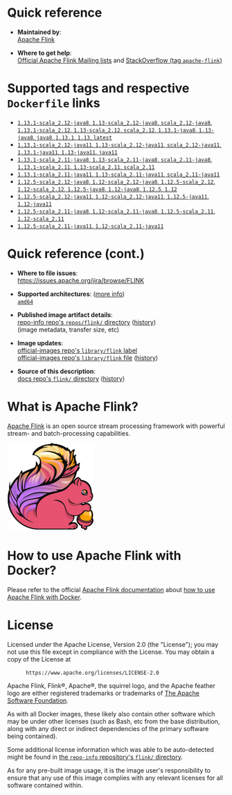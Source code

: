 <!--

********************************************************************************

WARNING:

    DO NOT EDIT "flink/README.md"

    IT IS AUTO-GENERATED

    (from the other files in "flink/" combined with a set of templates)

********************************************************************************

-->

# Quick reference

-	**Maintained by**:  
	[Apache Flink](https://flink.apache.org/community.html#people)

-	**Where to get help**:  
	[Official Apache Flink Mailing lists](https://flink.apache.org/community.html#mailing-lists) and [StackOverflow (tag `apache-flink`)](https://stackoverflow.com/questions/tagged/apache-flink)

# Supported tags and respective `Dockerfile` links

-	[`1.13.1-scala_2.12-java8`, `1.13-scala_2.12-java8`, `scala_2.12-java8`, `1.13.1-scala_2.12`, `1.13-scala_2.12`, `scala_2.12`, `1.13.1-java8`, `1.13-java8`, `java8`, `1.13.1`, `1.13`, `latest`](https://github.com/apache/flink-docker/blob/4ddcc63ad5c333857eb6230da018505f51776d5e/1.13/scala_2.12-java8-debian/Dockerfile)
-	[`1.13.1-scala_2.12-java11`, `1.13-scala_2.12-java11`, `scala_2.12-java11`, `1.13.1-java11`, `1.13-java11`, `java11`](https://github.com/apache/flink-docker/blob/4ddcc63ad5c333857eb6230da018505f51776d5e/1.13/scala_2.12-java11-debian/Dockerfile)
-	[`1.13.1-scala_2.11-java8`, `1.13-scala_2.11-java8`, `scala_2.11-java8`, `1.13.1-scala_2.11`, `1.13-scala_2.11`, `scala_2.11`](https://github.com/apache/flink-docker/blob/4ddcc63ad5c333857eb6230da018505f51776d5e/1.13/scala_2.11-java8-debian/Dockerfile)
-	[`1.13.1-scala_2.11-java11`, `1.13-scala_2.11-java11`, `scala_2.11-java11`](https://github.com/apache/flink-docker/blob/4ddcc63ad5c333857eb6230da018505f51776d5e/1.13/scala_2.11-java11-debian/Dockerfile)
-	[`1.12.5-scala_2.12-java8`, `1.12-scala_2.12-java8`, `1.12.5-scala_2.12`, `1.12-scala_2.12`, `1.12.5-java8`, `1.12-java8`, `1.12.5`, `1.12`](https://github.com/apache/flink-docker/blob/46ad7729983875edeb753792590fa1b3ef3f7af2/1.12/scala_2.12-java8-debian/Dockerfile)
-	[`1.12.5-scala_2.12-java11`, `1.12-scala_2.12-java11`, `1.12.5-java11`, `1.12-java11`](https://github.com/apache/flink-docker/blob/46ad7729983875edeb753792590fa1b3ef3f7af2/1.12/scala_2.12-java11-debian/Dockerfile)
-	[`1.12.5-scala_2.11-java8`, `1.12-scala_2.11-java8`, `1.12.5-scala_2.11`, `1.12-scala_2.11`](https://github.com/apache/flink-docker/blob/46ad7729983875edeb753792590fa1b3ef3f7af2/1.12/scala_2.11-java8-debian/Dockerfile)
-	[`1.12.5-scala_2.11-java11`, `1.12-scala_2.11-java11`](https://github.com/apache/flink-docker/blob/46ad7729983875edeb753792590fa1b3ef3f7af2/1.12/scala_2.11-java11-debian/Dockerfile)

# Quick reference (cont.)

-	**Where to file issues**:  
	https://issues.apache.org/jira/browse/FLINK

-	**Supported architectures**: ([more info](https://github.com/docker-library/official-images#architectures-other-than-amd64))  
	[`amd64`](https://hub.docker.com/r/amd64/flink/)

-	**Published image artifact details**:  
	[repo-info repo's `repos/flink/` directory](https://github.com/docker-library/repo-info/blob/master/repos/flink) ([history](https://github.com/docker-library/repo-info/commits/master/repos/flink))  
	(image metadata, transfer size, etc)

-	**Image updates**:  
	[official-images repo's `library/flink` label](https://github.com/docker-library/official-images/issues?q=label%3Alibrary%2Fflink)  
	[official-images repo's `library/flink` file](https://github.com/docker-library/official-images/blob/master/library/flink) ([history](https://github.com/docker-library/official-images/commits/master/library/flink))

-	**Source of this description**:  
	[docs repo's `flink/` directory](https://github.com/docker-library/docs/tree/master/flink) ([history](https://github.com/docker-library/docs/commits/master/flink))

# What is Apache Flink?

[Apache Flink](https://flink.apache.org/) is an open source stream processing framework with powerful stream- and batch-processing capabilities.

![logo](https://raw.githubusercontent.com/docker-library/docs/71398f44551617e3934a86b4b7a3c770ae093b59/flink/logo.png)

# How to use Apache Flink with Docker?

Please refer to the official [Apache Flink documentation](https://ci.apache.org/projects/flink/flink-docs-master/) about [how to use Apache Flink with Docker](https://ci.apache.org/projects/flink/flink-docs-master/ops/deployment/docker.html).

# License

Licensed under the Apache License, Version 2.0 (the "License"); you may not use this file except in compliance with the License. You may obtain a copy of the License at

	      https://www.apache.org/licenses/LICENSE-2.0

Apache Flink, Flink®, Apache®, the squirrel logo, and the Apache feather logo are either registered trademarks or trademarks of [The Apache Software Foundation](https://apache.org/).

As with all Docker images, these likely also contain other software which may be under other licenses (such as Bash, etc from the base distribution, along with any direct or indirect dependencies of the primary software being contained).

Some additional license information which was able to be auto-detected might be found in [the `repo-info` repository's `flink/` directory](https://github.com/docker-library/repo-info/tree/master/repos/flink).

As for any pre-built image usage, it is the image user's responsibility to ensure that any use of this image complies with any relevant licenses for all software contained within.
